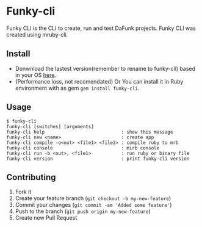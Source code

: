 # Funky-cli

Funky CLI is the CLI to create, run and test DaFunk projects. Funky CLI was created using mruby-cli.

## Install

- Donwnload the lastest version(remember to rename to funky-cli) based in your OS [here](https://github.com/cloudwalkio/da_funk/releases/latest).
- (Performance loss, not recomendated) Or You can install it in Ruby environment with as gem `gem install funky-cli`.


## Usage
 
```
$ funky-cli
funky-cli [switches] [arguments]
funky-cli help                            : show this message
funky-cli new <name>                      : create app
funky-cli compile -o<out> <file1> <file2> : compile ruby to mrb
funky-cli console                         : mirb console
funky-cli run -b <out>, <file1>           : run ruby or binary file
funky-cli version                         : print funky-cli version
```

## Contributing

1. Fork it
2. Create your feature branch (`git checkout -b my-new-feature`)
3. Commit your changes (`git commit -am 'Added some feature'`)
4. Push to the branch (`git push origin my-new-feature`)
5. Create new Pull Request